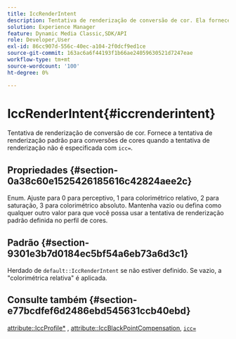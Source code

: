 ```yaml
---
title: IccRenderIntent
description: Tentativa de renderização de conversão de cor. Ela fornece a tentativa de renderização padrão para conversões de cores quando a intenção de renderização não é especificada com "icc=".
solution: Experience Manager
feature: Dynamic Media Classic,SDK/API
role: Developer,User
exl-id: 86cc907d-556c-40ec-a104-2f0dcf9ed1ce
source-git-commit: 163ac6a6f44193f1b66ae24059630521d7247eae
workflow-type: tm+mt
source-wordcount: '100'
ht-degree: 0%

---
```


# IccRenderIntent{#iccrenderintent}

Tentativa de renderização de conversão de cor. Fornece a tentativa de renderização padrão para conversões de cores quando a tentativa de renderização não é especificada com `icc=`.

## Propriedades {#section-0a38c60e1525426185616c42824aee2c}

Enum. Ajuste para 0 para perceptivo, 1 para colorimétrico relativo, 2 para saturação, 3 para colorimétrico absoluto. Mantenha vazio ou defina como qualquer outro valor para que você possa usar a tentativa de renderização padrão definida no perfil de cores.

## Padrão {#section-9301e3b7d0184ec5bf54a6eb73a6d3c1}

Herdado de `default::IccRenderIntent` se não estiver definido. Se vazio, a &quot;colorimétrica relativa&quot; é aplicada.

## Consulte também {#section-e77bcdfef6d2486ebd545631ccb40ebd}

[attribute::IccProfile*](../../../../../ir-api/material-cat/image-rendering-api-ref/c-ir-material-catalog/c-ir-attributes-reference/r-ir-iccprofilecmyk.md#reference-55aead2d924847ffbd1be4c46add7127) , [attribute::IccBlackPointCompensation](../../../../../ir-api/material-cat/image-rendering-api-ref/c-ir-material-catalog/c-ir-attributes-reference/r-ir-iccblackpointcompensation.md#reference-d939b0cdf6564baaa88deb1059e3b7f0), [`icc=`](../../../../../ir-api/http-protocol/image-rendering-api-ref/c-ir-http-protocol-ref/c-ir-http-protocol-command-reference/r-ir-icc.md#reference-86a2fff3cef24982ad2063d977a16e06)
